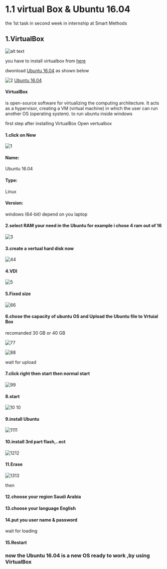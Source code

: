 # 1.1 virtual Box & Ubuntu 16.04
the 1st task in second week in internship at Smart Methods

## 1.VirtualBox
![alt text](https://lh3.googleusercontent.com/proxy/4Xjy6NLvwivk7BmaXxwKLdd7XfQ0pajuagOoxVLM3rKmpfxTLCdJWcCSRCoFPunBLaAz6wq_SgE8p8WrCcfrB66wmBSby3SYQbmFjQU4SGT3Kbrpfpg)

you have to install virtualbox from [here](https://www.virtualbox.org/)

dwonload [Ubuntu 16.04](https://releases.ubuntu.com/16.04/) as shown below 

![2](https://user-images.githubusercontent.com/62897025/85440477-1c9ea880-b55c-11ea-966b-540b82c5e9f9.PNG)
[Ubuntu 16.04](https://releases.ubuntu.com/16.04/)

#### VirtualBox
is open-source software for virtualizing the computing architecture. It acts as a hypervisor, creating a VM (virtual machine) in which the user can run another OS (operating system).
to run ubuntu inside windows  

first step after installing VirtualBox 
Open vertualbox

#### 1.click on New

![1](https://user-images.githubusercontent.com/62897025/85438653-2e7f4c00-b55a-11ea-8f70-67485378515b.PNG)

#### Name:
Ubuntu 16.04

#### Type:
Linux 

#### Version:
windows (64-bit) depend on you laptop 

#### 2.select RAM your need in the Ubuntu for example i chose 4 ram out of 16

![3](https://user-images.githubusercontent.com/62897025/85444723-a2245780-b560-11ea-97b3-1209919b7a5b.PNG)

#### 3.create a vertual hard disk now 

![44](https://user-images.githubusercontent.com/62897025/85445613-91c0ac80-b561-11ea-8309-45ffe1cdc54d.PNG)

#### 4.VDI
![5](https://user-images.githubusercontent.com/62897025/85446586-9d60a300-b562-11ea-8004-e1b45aa09535.PNG)

#### 5.Fixed size 
![66](https://user-images.githubusercontent.com/62897025/85447141-44ddd580-b563-11ea-9627-157b6acbde72.PNG)

#### 6.chose the capacity of ubuntu OS and Upload the Ubuntu file to Vrtuial Box
recomanded 30 GB or 40 GB

![77](https://user-images.githubusercontent.com/62897025/85447467-a8680300-b563-11ea-8957-0e13eefc23eb.PNG)

![88](https://user-images.githubusercontent.com/62897025/85447948-2926ff00-b564-11ea-9b04-3664874dc0db.PNG)

wait for upload 

#### 7.click right then start then normal start
![99](https://user-images.githubusercontent.com/62897025/85447997-3b08a200-b564-11ea-8f01-b0ea33ab52ff.PNG)

#### 8.start
![10 10](https://user-images.githubusercontent.com/62897025/85448438-af434580-b564-11ea-9350-f055967720a5.PNG)

#### 9.install Ubuntu 
![1111](https://user-images.githubusercontent.com/62897025/85448616-e0237a80-b564-11ea-97b2-65c71a2f6b65.PNG)

#### 10.install 3rd part flash,..ect 
![1212](https://user-images.githubusercontent.com/62897025/85448627-e1ed3e00-b564-11ea-9996-45ab1e383ff1.PNG)

#### 11.Erase 
![1313](https://user-images.githubusercontent.com/62897025/85448639-e44f9800-b564-11ea-8f41-391c57fe19f3.PNG)

then 

#### 12.choose your region Saudi Arabia 

#### 13.choose your language English 

#### 14.put you user name & password 

wait for loading 

#### 15.Restart 

### now the Ubuntu 16.04 is a new OS ready to work ,by using VirtualBox  


